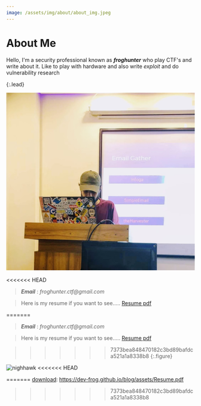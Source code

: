 ```yaml
---
image: /assets/img/about/about_img.jpeg
---
```


# About Me

Hello, I'm a security professional known as ***froghunter*** who play CTF's and write about it. Like to play with hardware and also write *exploit* and do vulnerability research 


{:.lead}

![Screenshot](/assets/img/about/about_img.jpeg)


<<<<<<< HEAD
  > ***Email*** : _froghunter.ctf@gmail.com_

 > Here is my resume if you want to see..... [Resume pdf][download]

=======
>***Email*** : _froghunter.ctf@gmail.com_

> Here is my resume if you want to see..... [Resume pdf][download]
   

>>>>>>> 7373bea848470182c3bd89bafdca521a1a8338b8
{:.figure}




![nighhawk](https://i.ibb.co/L1zjzrc/from222.png)
<<<<<<< HEAD

[download]: https://dev-frog.github.io/blog/assets/Resume.pdf

=======
[download]: https://dev-frog.github.io/blog/assets/Resume.pdf
>>>>>>> 7373bea848470182c3bd89bafdca521a1a8338b8

